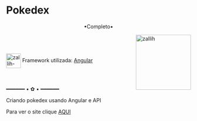 # Pokedex

<p align="middle">•Completo•</p>

<img align="right" alt="zallih" width="150" src="https://github.com/zallih/Images/blob/main/zally.png?raw=true">
  <br><br>
<div style="display: inline_block"><br>
 
  <img align="center" alt="zallih-css" height="40" width="40" src="https://angular.io/assets/images/logos/angularjs/AngularJS-Shield.svg">
  Framework utilizada: <a href="#">Angular</a><br><br>

  <br>

  <p align="center">
 
━━━━━━ • ✿ • ━━━━━━
  </p>
  
  <p>
  Criando pokedex usando Angular e API
    
   Para ver o site clique  <a href="https://poke-dex-zeta.vercel.app/">AQUI</a>
  </p>


